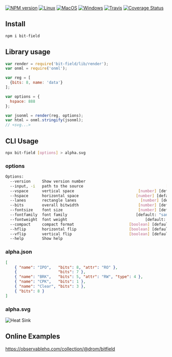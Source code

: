 [![NPM version](https://img.shields.io/npm/v/bit-field.svg)](https://www.npmjs.org/package/bit-field)
[![Linux](https://github.com/wavedrom/bitfield/actions/workflows/linux.yml/badge.svg)](https://github.com/wavedrom/bitfield/actions/workflows/linux.yml)
[![MacOS](https://github.com/wavedrom/bitfield/actions/workflows/macos.yml/badge.svg)](https://github.com/wavedrom/bitfield/actions/workflows/macos.yml)
[![Windows](https://github.com/wavedrom/bitfield/actions/workflows/windows.yml/badge.svg)](https://github.com/wavedrom/bitfield/actions/workflows/windows.yml)
[![Travis ](https://travis-ci.org/wavedrom/bitfield.svg?branch=master)](https://travis-ci.org/wavedrom/bitfield)
[![Coverage Status](https://coveralls.io/repos/github/wavedrom/bitfield/badge.svg?branch=master)](https://coveralls.io/github/wavedrom/bitfield?branch=master)

## Install

```sh
npm i bit-field
```

## Library usage

```js
var render = require('bit-field/lib/render');
var onml = require('onml');

var reg = [
  {bits: 8, name: 'data'}
];

var options = {
  hspace: 888
};

var jsonml = render(reg, options);
var html = onml.stringify(jsonml);
// <svg...>
```

## CLI Usage

```sh
npx bit-field [options] > alpha.svg
```

### options

```sh
Options:
  --version     Show version number                                    [boolean]
  --input, -i   path to the source                                    [required]
  --vspace      vertical space                            [number] [default: 80]
  --hspace      horizontal space                         [number] [default: 640]
  --lanes       rectangle lanes                            [number] [default: 2]
  --bits        overall bitwidth                          [number] [default: 32]
  --fontsize    font size                                 [number] [default: 14]
  --fontfamily  font family                              [default: "sans-serif"]
  --fontweight  font weight                                  [default: "normal"]
  --compact     compact format                        [boolean] [default: false]
  --hflip       horizontal flip                       [boolean] [default: false]
  --vflip       vertical flip                         [boolean] [default: false]
  --help        Show help                                              [boolean]
```

### alpha.json

```json
[
    { "name": "IPO",   "bits": 8, "attr": "RO" },
    {                  "bits": 7 },
    { "name": "BRK",   "bits": 5, "attr": "RW", "type": 4 },
    { "name": "CPK",   "bits": 1 },
    { "name": "Clear", "bits": 3 },
    { "bits": 8 }
]
```
### alpha.svg

![Heat Sink](https://rawgit.com/wavedrom/bitfield/master/test/alpha.svg)

## Online Examples

https://observablehq.com/collection/@drom/bitfield
